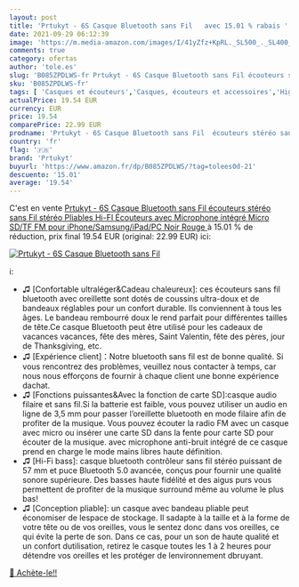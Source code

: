 ```yaml
---
layout: post
title: 'Prtukyt - 6S Casque Bluetooth sans Fil   avec 15.01 % rabais '
date: 2021-09-29 06:12:39
image: 'https://m.media-amazon.com/images/I/41yZfz+KpRL._SL500_._SL400_.jpg'
comments: true
category: ofertas
author: 'tole.es'
slug: 'B085ZPDLWS-fr Prtukyt - 6S Casque Bluetooth sans Fil écouteurs stéréo...'
sku: 'B085ZPDLWS-fr'
tags: [ 'Casques et écouteurs','Casques, écouteurs et accessoires','High-Tech','prtukyt', ]
actualPrice: 19.54 EUR
currency: EUR
price: 19.54
comparePrice: 22.99 EUR
prodname: 'Prtukyt - 6S Casque Bluetooth sans Fil  écouteurs stéréo sans Fil stéréo Pliables Hi-FI Écouteurs avec Microphone intégré  Micro SD/TF  FM pour iPhone/Samsung/iPad/PC  Noir Rouge '
country: 'fr'
flag: '🇫🇷'
brand: 'Prtukyt'
buyurl: 'https://www.amazon.fr/dp/B085ZPDLWS/?tag=tolees0d-21'
descuento: '15.01'
average: '19.54'
---
```


C'est en vente [Prtukyt - 6S Casque Bluetooth sans Fil  écouteurs stéréo sans Fil stéréo Pliables Hi-FI Écouteurs avec Microphone intégré  Micro SD/TF  FM pour iPhone/Samsung/iPad/PC  Noir Rouge ](https://www.amazon.fr/dp/B085ZPDLWS/?tag=tolees0d-21)  à  15.01 % de réduction, prix final  19.54 EUR (original: 22.99 EUR) ici:

[![Prtukyt - 6S Casque Bluetooth sans Fil  ](https://m.media-amazon.com/images/I/41yZfz+KpRL._SL500_._SL400_.jpg)](https://www.amazon.fr/dp/B085ZPDLWS/?tag=tolees0d-21)

ℹ️:

- ♫ [Confortable ultraléger&Cadeau chaleureux]: ces écouteurs sans fil bluetooth avec oreillette sont dotés de coussins ultra-doux et de bandeaux réglables pour un confort durable. Ils conviennent à tous les âges. Le bandeau rembourré doux le rend parfait pour différentes tailles de tête.Ce casque Bluetooth peut être utilisé pour les cadeaux de vacances vacances, fête des mères, Saint Valentin, fête des pères, jour de Thanksgiving, etc.
- ♫ [Expérience client]：Notre bluetooth sans fil est de bonne qualité. Si vous rencontrez des problèmes, veuillez nous contacter à temps, car nous nous efforçons de fournir à chaque client une bonne expérience dachat.
- ♫ [Fonctions puissantes&Avec la fonction de carte SD]:casque audio filaire et sans fil.Si la batterie est faible, vous pouvez utiliser un audio en ligne de 3,5 mm pour passer l’oreillette bluetooth en mode filaire afin de profiter de la musique. Vous pouvez écouter la radio FM avec un casque avec micro ou insérer une carte SD dans la fente pour carte SD pour écouter de la musique. avec microphone anti-bruit intégré de ce casque prend en charge le mode mains libres haute définition.
- ♫ [Hi-Fi bass]: casque bluetooth contrôleur sans fil stéréo puissant de 57 mm et puce Bluetooth 5.0 avancée, conçus pour fournir une qualité sonore supérieure. Des basses haute fidélité et des aigus purs vous permettent de profiter de la musique surround même au volume le plus bas!
- ♫ [Conception pliable]: un casque avec bandeau pliable peut économiser de lespace de stockage. Il sadapte à la taille et à la forme de votre tête ou de vos oreilles, vous le sentez donc dans vos oreilles, ce qui évite la perte de son. Dans ce cas, pour un son de haute qualité et un confort dutilisation, retirez le casque toutes les 1 à 2 heures pour détendre vos oreilles et les protéger de lenvironnement dbruyant.

[🛒 Achète-le!!](https://www.amazon.fr/dp/B085ZPDLWS/?tag=tolees0d-21)
